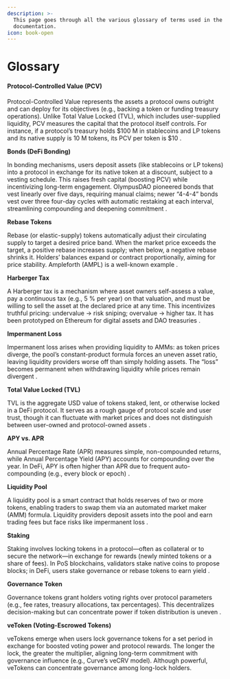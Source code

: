 ```yaml
---
description: >-
  This page goes through all the various glossary of terms used in the
  documentation.
icon: book-open
---
```


# Glossary

#### Protocol-Controlled Value (PCV)

Protocol-Controlled Value represents the assets a protocol owns outright and can deploy for its objectives (e.g., backing a token or funding treasury operations). Unlike Total Value Locked (TVL), which includes user-supplied liquidity, PCV measures the capital that the protocol itself controls. For instance, if a protocol’s treasury holds $100 M in stablecoins and LP tokens and its native supply is 10 M tokens, its PCV per token is $10  .

**Bonds (DeFi Bonding)**

In bonding mechanisms, users deposit assets (like stablecoins or LP tokens) into a protocol in exchange for its native token at a discount, subject to a vesting schedule. This raises fresh capital (boosting PCV) while incentivizing long-term engagement. OlympusDAO pioneered bonds that vest linearly over five days, requiring manual claims; newer “4-4-4” bonds vest over three four-day cycles with automatic restaking at each interval, streamlining compounding and deepening commitment  .

**Rebase Tokens**

Rebase (or elastic-supply) tokens automatically adjust their circulating supply to target a desired price band. When the market price exceeds the target, a positive rebase increases supply; when below, a negative rebase shrinks it. Holders’ balances expand or contract proportionally, aiming for price stability. Ampleforth (AMPL) is a well-known example  .

**Harberger Tax**

A Harberger tax is a mechanism where asset owners self-assess a value, pay a continuous tax (e.g., 5 % per year) on that valuation, and must be willing to sell the asset at the declared price at any time. This incentivizes truthful pricing: undervalue → risk sniping; overvalue → higher tax. It has been prototyped on Ethereum for digital assets and DAO treasuries  .

**Impermanent Loss**

Impermanent loss arises when providing liquidity to AMMs: as token prices diverge, the pool’s constant-product formula forces an uneven asset ratio, leaving liquidity providers worse off than simply holding assets. The “loss” becomes permanent when withdrawing liquidity while prices remain divergent  .

**Total Value Locked (TVL)**

TVL is the aggregate USD value of tokens staked, lent, or otherwise locked in a DeFi protocol. It serves as a rough gauge of protocol scale and user trust, though it can fluctuate with market prices and does not distinguish between user-owned and protocol-owned assets  .

**APY vs. APR**

Annual Percentage Rate (APR) measures simple, non-compounded returns, while Annual Percentage Yield (APY) accounts for compounding over the year. In DeFi, APY is often higher than APR due to frequent auto-compounding (e.g., every block or epoch)  .

**Liquidity Pool**

A liquidity pool is a smart contract that holds reserves of two or more tokens, enabling traders to swap them via an automated market maker (AMM) formula. Liquidity providers deposit assets into the pool and earn trading fees but face risks like impermanent loss  .

**Staking**

Staking involves locking tokens in a protocol—often as collateral or to secure the network—in exchange for rewards (newly minted tokens or a share of fees). In PoS blockchains, validators stake native coins to propose blocks; in DeFi, users stake governance or rebase tokens to earn yield  .

**Governance Token**

Governance tokens grant holders voting rights over protocol parameters (e.g., fee rates, treasury allocations, tax percentages). This decentralizes decision-making but can concentrate power if token distribution is uneven  .

**veToken (Voting-Escrowed Tokens)**

veTokens emerge when users lock governance tokens for a set period in exchange for boosted voting power and protocol rewards. The longer the lock, the greater the multiplier, aligning long-term commitment with governance influence (e.g., Curve’s veCRV model). Although powerful, veTokens can concentrate governance among long-lock holders.

